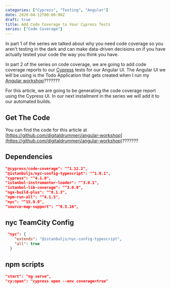 ```yaml
---
categories: ["Cypress", "Testing", "Angular"]
date: 2020-04-12T00:00:00Z
draft: true
title: Add Code Coverage to Your Cypress Tests
series: ["Code Coverage"]
---
```


In part 1 of the series we talked about why you need code coverage so you aren't testing in the dark and can make data-driven decisions on if you have actually tested your code the way you think you have.

In part 2 of the series on code coverage, we are going to add code coverage reports to our [Cypress](https://cypress.io) tests for our Angular UI.   The Angular UI we will be using is the Todo Application that gets created when I run my [Angular workshop](https://digitaldrummerj.me/workshop/angular)???????

For this article,  we are going to be generating the code coverage report using  the Cypress UI.  In our next installment in the series we will add it to our automated builds.  

## Get The Code

You can find the code for this article at [https://github.com/digitaldrummerj/angular-workshop](https://github.com/digitaldrummerj/angular-workshop)???????


## Dependencies

```json
"@cypress/code-coverage": "^1.12.2",
"@istanbuljs/nyc-config-typescript": "^1.0.1",
"cypress": "^4.1.0",
"istanbul-instrumenter-loader": "^3.0.1",
"istanbul-lib-coverage": "^3.0.0",
"ngx-build-plus": "^8.1.3",
"npm-run-all": "^4.1.5",
"nyc": "^15.0.0",
"source-map-support": "^0.5.16",
```

## nyc TeamCity Config

```json
 "nyc": {
    "extends": "@istanbuljs/nyc-config-typescript",
    "all": true
  }
```

## npm scripts

```json
"start": "ng serve",
"cy:open": "cypress open --env coverage=true"
```

